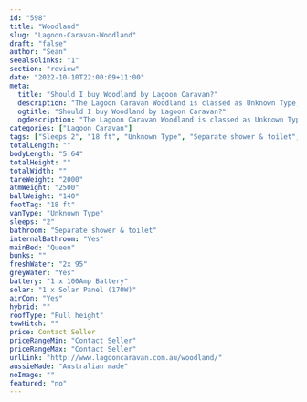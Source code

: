 ```yaml
---
id: "598"
title: "Woodland"
slug: "Lagoon-Caravan-Woodland"
draft: "false"
author: "Sean"
seealsolinks: "1"
section: "review"
date: "2022-10-10T22:00:09+11:00"
meta:
  title: "Should I buy Woodland by Lagoon Caravan?"
  description: "The Lagoon Caravan Woodland is classed as Unknown Type, and sleeps 2 people. It is Australian made and comes in at 18 ft. It generally has Separate shower & toilet."
  ogtitle: "Should I buy Woodland by Lagoon Caravan?"
  ogdescription: "The Lagoon Caravan Woodland is classed as Unknown Type, and sleeps 2 people. It is Australian made and comes in at 18 ft. It generally has Separate shower & toilet."
categories: ["Lagoon Caravan"]
tags: ["Sleeps 2", "18 ft", "Unknown Type", "Separate shower & toilet", "Full height", "Price Unknown", "Australian made"]
totalLength: ""
bodyLength: "5.64"
totalHeight: ""
totalWidth: ""
tareWeight: "2000"
atmWeight: "2500"
ballWeight: "140"
footTag: "18 ft"
vanType: "Unknown Type"
sleeps: "2"
bathroom: "Separate shower & toilet"
internalBathroom: "Yes"
mainBed: "Queen"
bunks: ""
freshWater: "2x 95"
greyWater: "Yes"
battery: "1 x 100Amp Battery"
solar: "1 x Solar Panel (170W)"
airCon: "Yes"
hybrid: ""
roofType: "Full height"
towHitch: ""
price: Contact Seller
priceRangeMin: "Contact Seller"
priceRangeMax: "Contact Seller"
urlLink: "http://www.lagooncaravan.com.au/woodland/"
aussieMade: "Australian made"
noImage: ""
featured: "no"
---
```

